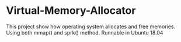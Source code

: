 # Virtual-Memory-Allocator

This project show how operating system allocates and free memories.
Using both mmap() and sprk() method.
Runnable in Ubuntu 18.04
